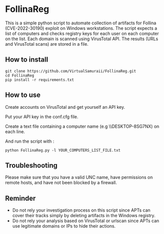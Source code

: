 # FollinaReg

This is a simple python script to automate collection of artifacts for Follina (CVE-2022-30190) exploit on Windows workstations.
The script expects a list of computers and checks registry keys for each user on each computer on the list.
Each domain is scanned using VirusTotal API.
The results (URLs and VirusTotal scans) are stored in a file.

## How to install

```
git clone https://github.com/VirtualSamuraii/FollinaReg.git
cd FollinaReg
pip install -r requirements.txt
```

## How to use

Create accounts on VirusTotal and get yourself an API key.

Put your API key in the conf.cfg file.

Create a text file containing a computer name (e.g \\\\DESKTOP-8SG7NX) on each line.

And run the script with :

```
python FollinaReg.py -l YOUR_COMPUTERS_LIST_FILE.txt
```

## Troubleshooting

Please make sure that you have a valid UNC name, have permissions on remote hosts, and have not been blocked by a firewall.

## Reminder

- Do not rely your investigation process on this script since APTs can cover their tracks simply by deleting artifacts in the Windows registry.
- Do not rely your analysis based on VirusTotal or urlscan since APTs can use legitimate domains or IPs to hide their actions.
